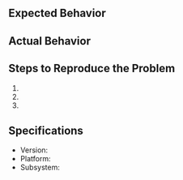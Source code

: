 ## Expected Behavior


## Actual Behavior


## Steps to Reproduce the Problem

1.
2.
3.

## Specifications

- Version:
- Platform:
- Subsystem:
